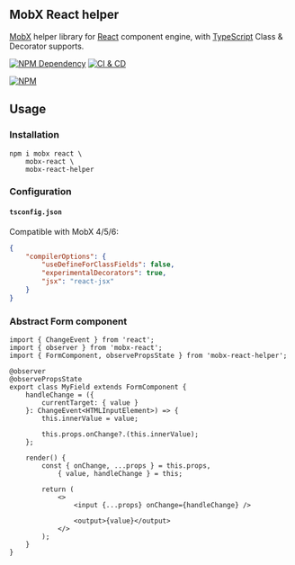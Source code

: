 ## MobX React helper

[MobX][1] helper library for [React][2] component engine, with [TypeScript][3] Class & Decorator supports.

[![NPM Dependency](https://img.shields.io/librariesio/github/idea2app/MobX-React-helper.svg)][4]
[![CI & CD](https://github.com/idea2app/MobX-React-helper/actions/workflows/main.yml/badge.svg)][5]

[![NPM](https://nodei.co/npm/mobx-react-helper.png?downloads=true&downloadRank=true&stars=true)][6]

## Usage

### Installation

```shell
npm i mobx react \
    mobx-react \
    mobx-react-helper
```

### Configuration

#### `tsconfig.json`

Compatible with MobX 4/5/6:

```json
{
    "compilerOptions": {
        "useDefineForClassFields": false,
        "experimentalDecorators": true,
        "jsx": "react-jsx"
    }
}
```

### Abstract Form component

```tsx
import { ChangeEvent } from 'react';
import { observer } from 'mobx-react';
import { FormComponent, observePropsState } from 'mobx-react-helper';

@observer
@observePropsState
export class MyField extends FormComponent {
    handleChange = ({
        currentTarget: { value }
    }: ChangeEvent<HTMLInputElement>) => {
        this.innerValue = value;

        this.props.onChange?.(this.innerValue);
    };

    render() {
        const { onChange, ...props } = this.props,
            { value, handleChange } = this;

        return (
            <>
                <input {...props} onChange={handleChange} />

                <output>{value}</output>
            </>
        );
    }
}
```

[1]: https://mobx.js.org/
[2]: https://react.dev/
[3]: https://www.typescriptlang.org/
[4]: https://libraries.io/npm/mobx-react-helper
[5]: https://github.com/idea2app/MobX-React-helper/actions/workflows/main.yml
[6]: https://nodei.co/npm/mobx-react-helper/
